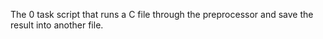 The 0 task script that runs a C file through the preprocessor and save the result into another file.
